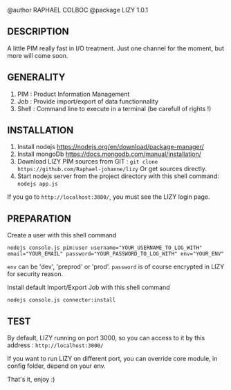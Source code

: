 @author RAPHAEL COLBOC
@package LIZY 1.0.1

DESCRIPTION
-----------

A little PIM really fast in I/O treatment. Just one channel for the moment, but more will come soon.

GENERALITY
-----------

1. PIM : Product Information Management
2. Job : Provide import/export of data functionnality
3. Shell : Command line to execute in a terminal (be carefull of rights !)

INSTALLATION
------------

1. Install nodejs https://nodejs.org/en/download/package-manager/
2. Install mongoDb https://docs.mongodb.com/manual/installation/
3. Download LIZY PIM sources from GIT : 
`git clone https://github.com/Raphael-johanne/lizy`
Or get sources directly.
4. Start nodejs server from the project directory with this shell command: `nodejs app.js`

If you go to `http://localhost:3000/`, you must see the LIZY login page.

PREPARATION 
------------

Create a user with this shell command

`nodejs console.js pim:user username="YOUR_USERNAME_TO_LOG_WITH" email="YOUR_EMAIL" password="YOUR_PASSWORD_TO_LOG_WITH" env="YOUR_ENV"`

`env` can be 'dev', 'preprod' or 'prod'.
`password` is of course encrypted in LIZY for security reason.

Install default Import/Export Job with this shell command

`nodejs console.js connector:install`

TEST
------------

By default, LIZY running on port 3000, so you can access to it by this address : `http://localhost:3000/`

If you want to run LIZY on different port, you can override core module, in config folder, depend on your env.

That's it, enjoy :)



